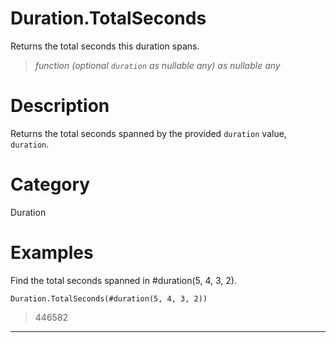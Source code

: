 ﻿# Duration.TotalSeconds
Returns the total seconds this duration spans.
> _function (optional <code>duration</code> as nullable any) as nullable any_
# Description 
Returns the total seconds spanned by the provided <code>duration</code> value, <code>duration</code>.
# Category 
Duration
# Examples 
Find the total seconds spanned in #duration(5, 4, 3, 2).
```
Duration.TotalSeconds(#duration(5, 4, 3, 2))
```
> 446582
***
